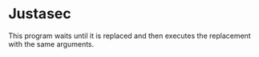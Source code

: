 # Justasec

This program waits until it is replaced and then executes the replacement with the same arguments.
